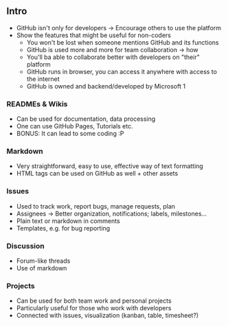 ## Intro
- GitHub isn't only for developers -> Encourage others to use the platform
- Show the features that might be useful for non-coders
  - You won't be lost when someone mentions GitHub and its functions
  - GitHub is used more and more for team collaboration -> how
  - You'll ba able to collaborate better with developers on "their" platform
  - GitHub runs in browser, you can access it anywhere with access to the internet
  - GitHub is owned and backend/developed by Microsoft 1


### READMEs & Wikis
- Can be used for documentation, data processing
- One can use GitHub Pages, Tutorials etc.
- BONUS: It can lead to some coding :P

### Markdown
- Very straightforward, easy to use, effective way of text formatting
- HTML tags can be used on GitHub as well + other assets

### Issues
- Used to track work, report bugs, manage requests, plan
- Assignees -> Better organization, notifications; labels, milestones...
- Plain text or markdown in comments
- Templates, e.g. for bug reporting

### Discussion
- Forum-like threads
- Use of markdown

### Projects
- Can be used for both team work and personal projects
- Particularly useful for those who work with developers
- Connected with issues, visualization (kanban, table, timesheet?)


